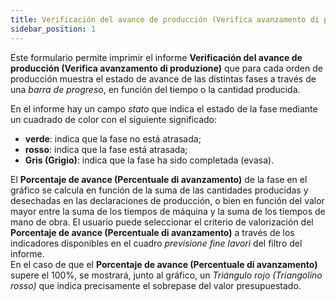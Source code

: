 ```yaml
---
title: Verificación del avance de producción (Verifica avanzamento di produzione)
sidebar_position: 1
---
```


Este formulario permite imprimir el informe **Verificación del avance de producción (Verifica avanzamento di produzione)** que para cada orden de producción muestra el estado de avance de las distintas fases a través de una *barra de progreso*, en función del tiempo o la cantidad producida.

En el informe hay un campo *stato* que indica el estado de la fase mediante un cuadrado de color con el siguiente significado:

- **verde**: indica que la fase no está atrasada;  
- **rosso**: indica que la fase está atrasada;  
- **Gris (Grigio)**: indica que la fase ha sido completada (evasa).

El **Porcentaje de avance (Percentuale di avanzamento)** de la fase en el gráfico se calcula en función de la suma de las cantidades producidas y desechadas en las declaraciones de producción, o bien en función del valor mayor entre la suma de los tiempos de máquina y la suma de los tiempos de mano de obra. El usuario puede seleccionar el criterio de valorización del **Porcentaje de avance (Percentuale di avanzamento)** a través de los indicadores disponibles en el cuadro *previsione fine lavori* del filtro del informe.  
En el caso de que el **Porcentaje de avance (Percentuale di avanzamento)** supere el 100%, se mostrará, junto al gráfico, un *Triángulo rojo (Triangolino rosso)* que indica precisamente el sobrepase del valor presupuestado.